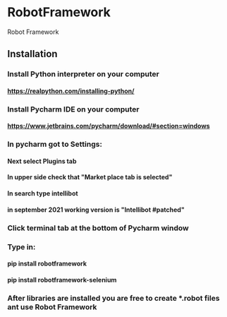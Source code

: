 # RobotFramework
Robot Framework


## Installation
### Install Python interpreter on your computer
#### https://realpython.com/installing-python/

### Install Pycharm IDE on your computer
#### https://www.jetbrains.com/pycharm/download/#section=windows


### In pycharm got to Settings:
#### Next select Plugins tab
#### In upper side check that "Market place tab is selected"
#### In search type intellibot
#### in september 2021 working version is "Intellibot #patched"

### Click terminal tab at the bottom of Pycharm window

### Type in:
#### pip install robotframework
#### pip install robotframework-selenium

### After libraries are installed you are free to create *.robot files ant use Robot Framework
